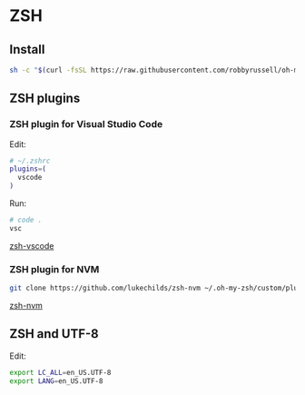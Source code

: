 # ZSH

## Install

```bash
sh -c "$(curl -fsSL https://raw.githubusercontent.com/robbyrussell/oh-my-zsh/master/tools/install.sh)"
```

## ZSH plugins

### ZSH plugin for Visual Studio Code

Edit:

```bash
# ~/.zshrc
plugins=(
  vscode
)
```

Run:

```bash
# code .
vsc
```

[zsh-vscode](https://github.com/robbyrussell/oh-my-zsh/tree/master/plugins/vscode)

### ZSH plugin for NVM

```bash
git clone https://github.com/lukechilds/zsh-nvm ~/.oh-my-zsh/custom/plugins/zsh-nvm
```

[zsh-nvm](https://github.com/lukechilds/zsh-nvm)

## ZSH and UTF-8

Edit:

```bash
export LC_ALL=en_US.UTF-8
export LANG=en_US.UTF-8
```
